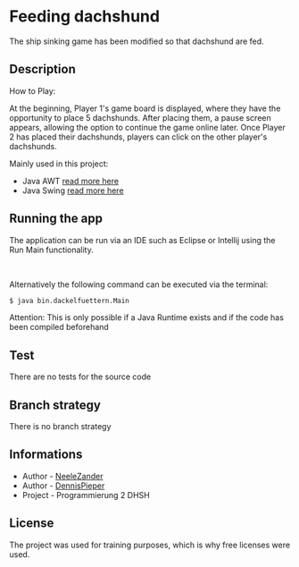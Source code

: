 
# Feeding dachshund
The ship sinking game has been modified so that dachshund are fed.

## Description
How to Play:

At the beginning, Player 1's game board is displayed,
where they have the opportunity to place 5 dachshunds.
After placing them, a pause screen appears,
allowing the option to continue the game online later.
Once Player 2 has placed their dachshunds,
players can click on the other player's dachshunds.

Mainly used in this project:

- Java AWT [read more here](https://docs.oracle.com/javase/8/docs/api/java/awt/package-summary.html)
- Java Swing [read more here](https://docs.oracle.com/javase/tutorial/uiswing/)


## Running the app

 The application can be run via an IDE such as Eclipse or Intellij using the Run Main functionality.

 <br>

Alternatively the following command can be executed via the terminal:

```bash
$ java bin.dackelfuettern.Main
```
Attention: This is only possible if a Java Runtime exists and if the code has been compiled beforehand


## Test

There are no tests for the source code


## Branch strategy

There is no branch strategy

## Informations

- Author - [NeeleZander](https://github.com/NeeleZander98)
- Author - [DennisPieper](https://github.com/PieperDen)
- Project - Programmierung 2 DHSH

## License

The project was used for training purposes, which is why free licenses were used.
